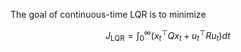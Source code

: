 The goal of continuous-time LQR is to minimize

$$
J_{\text{LQR}}=\int_{0}^{\infty} (x_t^\top Qx_t + u_t^\top Ru_t) dt
$$